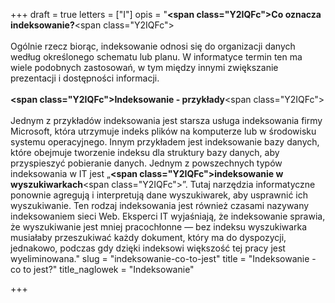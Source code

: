 +++
draft = true
letters = ["I"]
opis = "<strong><span class=\"Y2IQFc\">Co oznacza indeksowanie?</span></strong><span class=\"Y2IQFc\"> <br><br>Ogólnie rzecz biorąc, indeksowanie odnosi się do organizacji danych według określonego schematu lub planu. W informatyce termin ten ma wiele podobnych zastosowań, w tym między innymi zwiększanie prezentacji i dostępności informacji.<br><br></span><strong><span class=\"Y2IQFc\">Indeksowanie - przykłady</span></strong><span class=\"Y2IQFc\"><br><br>Jednym z przykładów indeksowania jest starsza usługa indeksowania firmy Microsoft, która utrzymuje indeks plików na komputerze lub w środowisku systemu operacyjnego. Innym przykładem jest indeksowanie bazy danych, które obejmuje tworzenie indeksu dla struktury bazy danych, aby przyspieszyć pobieranie danych. Jednym z powszechnych typów indeksowania w IT jest „</span><strong><span class=\"Y2IQFc\">indeksowanie w wyszukiwarkach</span></strong><span class=\"Y2IQFc\">”. Tutaj narzędzia informatyczne ponownie agregują i interpretują dane wyszukiwarek, aby usprawnić ich wyszukiwanie. Ten rodzaj indeksowania jest również czasami nazywany indeksowaniem sieci Web. Eksperci IT wyjaśniają, że indeksowanie sprawia, że ​​wyszukiwanie jest mniej pracochłonne — bez indeksu wyszukiwarka musiałaby przeszukiwać każdy dokument, który ma do dyspozycji, jednakowo, podczas gdy dzięki indeksowi większość tej pracy jest wyeliminowana.</span>"
slug = "indeksowanie-co-to-jest"
title = "Indeksowanie - co to jest?"
title_naglowek = "Indeksowanie"

+++
